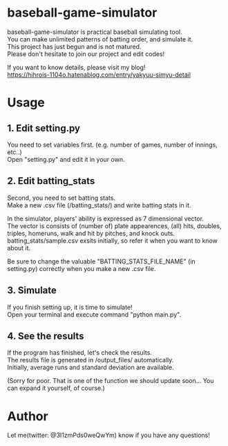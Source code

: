 # baseball-game-simulator
baseball-game-simulator is practical baseball simulating tool.  
You can make unlimited patterns of batting order, and simulate it.  
This project has just begun and is not matured.  
Please don't hesitate to join our project and edit codes!  

If you want to know details, please visit my blog!  
https://hihrois-1104o.hatenablog.com/entry/yakyuu-simyu-detail

# Usage
## 1. Edit setting.py
You need to set variables first. (e.g. number of games, number of innings, etc..)  
Open "setting.py" and edit it in your own.  

## 2. Edit batting_stats
Second, you need to set batting stats.  
Make a new .csv file (/batting_stats/) and write batting stats in it.  
  
In the simulator, players' ability is expressed as 7 dimensional vector.  
The vector is consists of (number of) plate appearences, (all) hits, doubles, triples, homeruns, walk and hit by pitches, and knock outs.  
batting_stats/sample.csv exsits initially, so refer it when you want to know about it.  
  
Be sure to change the valuable "BATTING_STATS_FILE_NAME" (in setting.py) correctly when you make a new .csv file.  

## 3. Simulate
If you finish setting up, it is time to simulate!  
Open your terminal and execute command "python main.py".

## 4. See the results
If the program has finished, let's check the results.  
The results file is generated in /output_files/ automatically.  
Initially, average runs and standard deviation are available.  

(Sorry for poor. That is one of the function we should update soon... You can expand it yourself, of course.)

# Author
Let me(twitter: @3I1zmPds0weQwYm) know if you have any questions!
